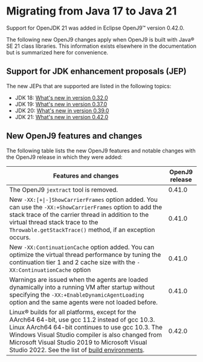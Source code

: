 <!--
* Copyright (c) 2017, 2024 IBM Corp. and others
*
* This program and the accompanying materials are made
* available under the terms of the Eclipse Public License 2.0
* which accompanies this distribution and is available at
* https://www.eclipse.org/legal/epl-2.0/ or the Apache
* License, Version 2.0 which accompanies this distribution and
* is available at https://www.apache.org/licenses/LICENSE-2.0.
*
* This Source Code may also be made available under the
* following Secondary Licenses when the conditions for such
* availability set forth in the Eclipse Public License, v. 2.0
* are satisfied: GNU General Public License, version 2 with
* the GNU Classpath Exception [1] and GNU General Public
* License, version 2 with the OpenJDK Assembly Exception [2].
*
* [1] https://www.gnu.org/software/classpath/license.html
* [2] https://openjdk.org/legal/assembly-exception.html
*
* SPDX-License-Identifier: EPL-2.0 OR Apache-2.0 OR GPL-2.0 WITH
* Classpath-exception-2.0 OR LicenseRef-GPL-2.0 WITH Assembly-exception
-->


# Migrating from Java 17 to Java 21

Support for OpenJDK 21 was added in Eclipse OpenJ9&trade; version 0.42.0.

The following new OpenJ9 changes apply when OpenJ9 is built with Java&reg; SE 21 class libraries. This information exists elsewhere in the documentation but is summarized here for convenience.

## Support for JDK enhancement proposals (JEP)

The new JEPs that are supported are listed in the following topics:

- JDK 18: [What's new in version 0.32.0](version0.32.md)
- JDK 19: [What's new in version 0.37.0](version0.37.md)
- JDK 20: [What's new in version 0.39.0](version0.39.md)
- JDK 21: [What's new in version 0.42.0](version0.42.md)

## New OpenJ9 features and changes

The following table lists the new OpenJ9 features and notable changes with the OpenJ9 release in which they were added:

| Features and changes  | OpenJ9 release  |
|-----------------------|-----------------|
| The OpenJ9 `jextract` tool is removed. | 0.41.0  |
| New `-XX:[+\|-]ShowCarrierFrames` option added. You can use the `-XX:+ShowCarrierFrames` option to add the stack trace of the carrier thread in addition to the virtual thread stack trace to the `Throwable.getStackTrace()` method, if an exception occurs. | 0.41.0  |
| New `-XX:ContinuationCache` option added. You can optimize the virtual thread performance by tuning the continuation tier 1 and 2 cache size with the `-XX:ContinuationCache` option | 0.41.0  |
| Warnings are issued when the agents are loaded dynamically into a running VM after startup without specifying the `-XX:+EnableDynamicAgentLoading` option and the same agents were not loaded before. |  0.41.0    |
| Linux&reg; builds for all platforms, except for the AArch64 64-bit, use gcc 11.2 instead of gcc 10.3. Linux AArch64 64-bit continues to use gcc 10.3. The Windows Visual Studio compiler is also changed from Microsoft Visual Studio 2019 to Microsoft Visual Studio 2022. See the list of [build environments](openj9_support.md#build-environments). | 0.42.0 |
